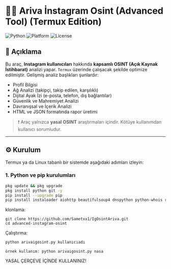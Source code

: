 # 🕵️‍♂️ Ariva İnstagram Osint (Advanced Tool) (Termux Edition)

![Python](https://img.shields.io/badge/Python-3.10+-blue)
![Platform](https://img.shields.io/badge/Platform-Termux%20%7C%20Linux-success)
![License](https://img.shields.io/badge/Legal%20Use%20Only-%F0%9F%9A%AB-red)

## 📌 Açıklama

Bu araç, **Instagram kullanıcıları** hakkında **kapsamlı OSINT (Açık Kaynak İstihbarat)** analizi yapar. `Termux` üzerinde çalışacak şekilde optimize edilmiştir. Gelişmiş analiz başlıkları şunlardır:

- Profil Bilgisi
- Ağ Analizi (takipçi, takip edilen, karşılıklı)
- Dijital Ayak İzi (e-posta, telefon, dış bağlantılar)
- Güvenlik ve Mahremiyet Analizi
- Davranışsal ve İçerik Analizi
- HTML ve JSON formatında rapor üretimi

> ❗ Araç yalnızca **yasal OSINT** araştırmaları içindir. Kötüye kullanımdan kullanıcı sorumludur.

---

## ⚙️ Kurulum

Termux ya da Linux tabanlı bir sistemde aşağıdaki adımları izleyin:

### 1. Python ve pip kurulumları

```bash
pkg update && pkg upgrade
pkg install python git -y
pip install --upgrade pip
pip install instaloader aiohttp beautifulsoup4 dnspython python-whois requests
```

klonlama:
```
git clone https://github.com/Sametxx1/IgOsintAriva.git
cd advanced-instagram-osint
```

Çalıştırma:

```bash
python arivaigosint.py kullanıcıadı
```
```
örnek kullanım: python arivaigosint.py nasa
```
YASAL ÇERÇEVE İÇİNDE KULLANINIZ!
